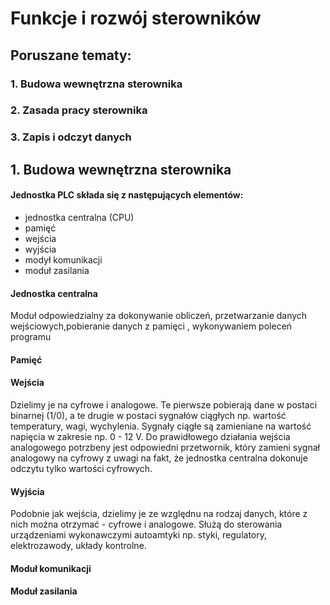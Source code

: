 # Funkcje i rozwój sterowników

## Poruszane tematy:
###  1. Budowa wewnętrzna sterownika
###  2. Zasada pracy sterownika
###  3. Zapis i odczyt danych




## 1. Budowa wewnętrzna sterownika

#### Jednostka PLC składa się z następujących elementów:

- jednostka centralna (CPU)
- pamięć
- wejścia
- wyjścia
- modył komunikacji
- moduł zasilania

#### Jednostka centralna 
Moduł odpowiedzialny za dokonywanie obliczeń, przetwarzanie danych wejściowych,pobieranie danych z pamięci , wykonywaniem poleceń programu
#### Pamięć
#### Wejścia
Dzielimy je na cyfrowe i analogowe. Te pierwsze pobierają dane w postaci binarnej (1/0), a te drugie w postaci sygnałów ciągłych np. wartość temperatury, wagi, wychylenia. Sygnały ciągłe są zamieniane na wartość napięcia w zakresie np. 0 - 12 V. Do prawidłowego działania wejścia analogowego potrzbeny jest odpowiedni przetwornik, który zamieni sygnał analogowy na cyfrowy z uwagi na fakt, że jednostka centralna dokonuje odczytu tylko wartości cyfrowych.
#### Wyjścia
Podobnie jak wejścia, dzielimy je ze względnu na rodzaj danych, które z nich można otrzymać - cyfrowe i analogowe. Służą do sterowania urządzeniami wykonawczymi autoamtyki np. styki, regulatory, elektrozawody, układy kontrolne.
#### Moduł komunikacji
#### Moduł zasilania
